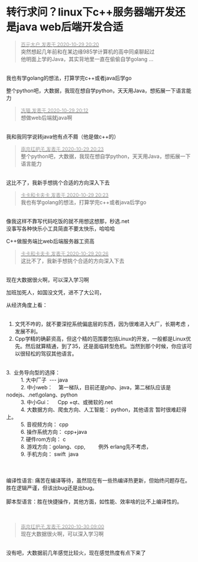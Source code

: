 # 转行求问？linux下c++服务器端开发还是java web后端开发合适


<div class="quote"><blockquote><font size="2"><a href="https://www.hostloc.com/forum.php?mod=redirect&amp;goto=findpost&amp;pid=9371087&amp;ptid=759957" target="_blank"><font color="#999999">百元大户 发表于 2020-10-29 20:20</font></a></font><br />
突然想起几年前和在某边缘985学计算机的高中同桌聊起过<br />
他明面上学的Java，其实背地里一直在偷偷自学golang ...</blockquote></div><br />
我也有学golang的想法，打算学完c++或者java后学go

整个python吧，大数据，我现在想自学python，天天用Java，想拓展一下语言能力

<div class="quote"><blockquote><font size="2"><a href="https://www.hostloc.com/forum.php?mod=redirect&amp;goto=findpost&amp;pid=9371044&amp;ptid=759957" target="_blank"><font color="#999999">冻猫 发表于 2020-10-29 20:12</font></a></font><br />
想做web后端就java啊</blockquote></div><br />
我和我同学说转java他有点不屑（他是做c++的）<img src="static/image/smiley/yct/021.gif" smilieid="37" border="0" alt="" />

<div class="quote"><blockquote><font size="2"><a href="https://www.hostloc.com/forum.php?mod=redirect&amp;goto=findpost&amp;pid=9371102&amp;ptid=759957" target="_blank"><font color="#999999">南京扛把子 发表于 2020-10-29 20:23</font></a></font><br />
整个python吧，大数据，我现在想自学python，天天用Java，想拓展一下语言能力</blockquote></div><br />
这比不了，我新手想挑个合适的方向深入下去

<div class="quote"><blockquote><font size="2"><a href="https://www.hostloc.com/forum.php?mod=redirect&amp;goto=findpost&amp;pid=9371099&amp;ptid=759957" target="_blank"><font color="#999999">卡卡和卡夫卡 发表于 2020-10-29 20:23</font></a></font><br />
我也有学golang的想法，打算学完c++或者java后学go</blockquote></div><br />
像我这样不靠写代码吃饭的就不用想这想那，秒选.net<br />
没事写各种快乐小工具简直不要太快乐，哈哈哈

C++做服务端比web后端服务器工资高

<div class="quote"><blockquote><font size="2"><a href="https://www.hostloc.com/forum.php?mod=redirect&amp;goto=findpost&amp;pid=9371115&amp;ptid=759957" target="_blank"><font color="#999999">卡卡和卡夫卡 发表于 2020-10-29 20:26</font></a></font><br />
这比不了，我新手想挑个合适的方向深入下去</blockquote></div><br />
现在大数据很火啊，可以深入学习啊

加班加死人，如国没文凭，进不了大公司，

从经济角度上看：<br />
<br />
1. 文凭不咋的，就不要深挖系统偏底层的东西，因为很难进入大厂，长期考虑 ，发展不利。<br />
2. Cpp学精的确薪资高，但这个精的范围要包括Linux的开发，一般都是Linux优先。然后就算精通，到了35，还是面临转型危机。当然到那个时候，你应该可以很轻松的驾驭其他语言。<br />
<br />
3.&nbsp;&nbsp;业务导向型的选择：<br />
&nbsp; &nbsp;&nbsp; &nbsp;&nbsp; &nbsp; 1. 大中厂子&nbsp;&nbsp;--- java<br />
&nbsp; &nbsp;&nbsp; &nbsp;&nbsp; &nbsp; 2. 中小web：&nbsp; &nbsp; 第一梯队，目前还是php、java，第二梯队应该是 nodejs、.net\golang、python<br />
&nbsp; &nbsp;&nbsp; &nbsp;&nbsp; &nbsp; 3. 中小Gui：&nbsp; &nbsp;&nbsp;&nbsp;Cpp +qt、或微软的.net<br />
&nbsp; &nbsp;&nbsp; &nbsp;&nbsp; &nbsp; 4. 大数据方向、爬虫方向、人工智能： python，其他语言 暂时很难赶得上。<br />
&nbsp; &nbsp;&nbsp; &nbsp;&nbsp; &nbsp; 5. 音视频方向： cpp<br />
&nbsp; &nbsp;&nbsp; &nbsp;&nbsp; &nbsp; 6. 操作系统方向： cpp+java<br />
&nbsp; &nbsp;&nbsp; &nbsp;&nbsp; &nbsp; 7. 硬件rom方向： c<br />
&nbsp; &nbsp;&nbsp; &nbsp;&nbsp; &nbsp; 8. 游戏方向：golang、cpp,&nbsp; &nbsp;&nbsp; &nbsp;&nbsp; &nbsp;例外 erlang先不考虑，<br />
&nbsp; &nbsp;&nbsp; &nbsp;&nbsp; &nbsp; 9. 手机方向： swift&nbsp;&nbsp;java&nbsp;&nbsp;<br />
<br />
<br />
<br />
编译性语言: 痛苦在编译等待，虽然现在有一些热编译热更新，但始终问题存在。胜在逻辑严谨，但该出bug还是出bug。<br />
<br />
脚本型语言：胜在快捷操作，其他方面，如性能、效率啥的比不上编译性的。<br />
<br />
<br />


<div class="quote"><blockquote><font size="2"><a href="https://www.hostloc.com/forum.php?mod=redirect&amp;goto=findpost&amp;pid=9373459&amp;ptid=759957" target="_blank"><font color="#999999">南京扛把子 发表于 2020-10-30 09:00</font></a></font><br />
现在大数据很火啊，可以深入学习啊</blockquote></div><br />
没有吧，大数据前几年感觉比较火，现在感觉热度有点下来了

